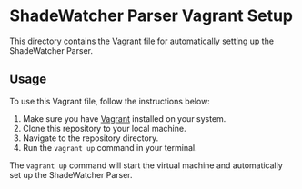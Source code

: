# ShadeWatcher Parser Vagrant Setup

This directory contains the Vagrant file for automatically setting up the ShadeWatcher Parser.

## Usage

To use this Vagrant file, follow the instructions below:

1. Make sure you have [Vagrant](https://www.vagrantup.com/) installed on your system.
2. Clone this repository to your local machine.
3. Navigate to the repository directory.
4. Run the `vagrant up` command in your terminal.

The `vagrant up` command will start the virtual machine and automatically set up the ShadeWatcher Parser.
